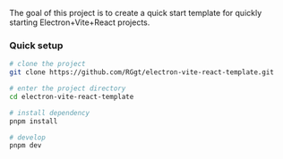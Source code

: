 The goal of this project is to create a quick start template for quickly starting Electron+Vite+React projects.

### Quick setup
```sh
# clone the project
git clone https://github.com/RGgt/electron-vite-react-template.git

# enter the project directory
cd electron-vite-react-template

# install dependency
pnpm install

# develop
pnpm dev
```

